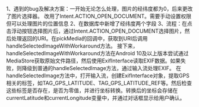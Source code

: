 1、遇到的bug及解决方案：一开始无论怎么处理，图片的经纬度都为0，后来更改了图片选择器。 改用了Intent.ACTION_OPEN_DOCUMENT。需要手动设置权限但可以处理图片的位置信息
2、在数据库中新增了经纬度两个字段
3、流程：在点击浮动按钮选择图片后，通过Intent.ACTION_OPEN_DOCUMENT选择图片，然后处理返回的URI。在pickMedia的回调中，获取到URI后调用handleSelectedImageWithWorkaround方法。
接下来，handleSelectedImageWithWorkaround方法在Android 10及以上版本尝试通过MediaStore获取原始文件路径，然后使用ExifInterface读取EXIF数据。如果失败，则降级到普通的handleSelectedImage方法，通过输入流处理EXIF。
在handleSelectedImage方法中，打开输入流，创建ExifInterface对象，提取GPS相关的标签，如TAG_GPS_LATITUDE、TAG_GPS_LATITUDE_REF等。然后检查这些标签是否存在，是否为零值，并进行坐标转换。转换后的坐标会存储在currentLatitude和currentLongitude变量中，并通过对话框显示给用户确认。


